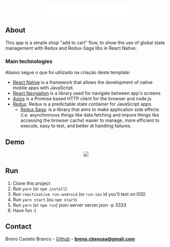 <!-- PROJECT LOGO -->
<br />
<p align="center">
  <a href="https://github.com/brenocastelo/rocketshoes-mobile">
    <img src=".github/logo.png" alt="Logo">
  </a>
</p>

<!-- ABOUT THE PROJECT -->

## About

This app is a simple shop "add to cart" flow, to show the use of global state management with Redux and Redux-Saga libs in React Native.

### Main technologies

Abaixo segue o que foi utilizado na criação deste template:

- [React Native](http://facebook.github.io/react-native/) is a framework that allows the development of native mobile apps with JavaScript.
- [React Navigation](https://reactnavigation.org/) is a library used for navigate between app's screens
- [Axios](https://github.com/axios/axios) is a Promise based HTTP client for the browser and node.js
- [Redux](https://redux.js.org/): Redux is a predictable state container for JavaScript apps.
  - [Redux Saga](https://redux-saga.js.org/): is a library that aims to make application side effects (i.e. asynchronous things like data fetching and impure things like accessing the browser cache) easier to manage, more efficient to execute, easy to test, and better at handling failures.

<!-- DEMO -->

## Demo

<p align="center">
  <img src=".github/demo.gif" height="500">
</p>

<!-- RUN -->

## Run

1. Clone this project
2. Run `yarn` (or `npm install`)
3. Run `reactinative run-android` (or `run-ios` id you'll test on IOS)
3. Run `yarn start` (ou `npm start`)
4. Run `yarn` (or `npm run`) json-server server.json -p 3333
5. Have fun :)

<!-- CONTACT -->

## Contact

Breno Castelo Branco - [Github](https://github.com/brenocastelo) - **breno.cbsousa@gmail.com**
